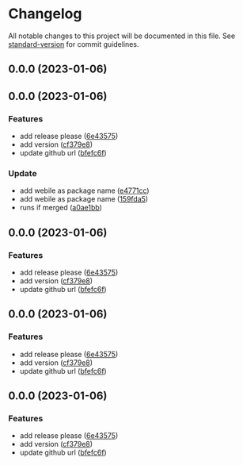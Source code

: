 # Changelog

All notable changes to this project will be documented in this file. See [standard-version](https://github.com/conventional-changelog/standard-version) for commit guidelines.

## 0.0.0 (2023-01-06)

## 0.0.0 (2023-01-06)


### Features

* add release please ([6e43575](https://github.com/mokkapps/changelog-generator-demo/commits/6e43575ed81e6c4b3a153a103b5b48c90861e1ba))
* add version ([cf379e8](https://github.com/mokkapps/changelog-generator-demo/commits/cf379e87a2ae1055914906cba6eb4726d0338aeb))
* update github url ([bfefc6f](https://github.com/mokkapps/changelog-generator-demo/commits/bfefc6f235111c0352d9dbc883e612c45578fac7))


### Update

* add webile as package name ([e4771cc](https://github.com/mokkapps/changelog-generator-demo/commits/e4771ccecd7d9eb32ddf945260defc5fc72ee153))
* add webile as package name ([159fda5](https://github.com/mokkapps/changelog-generator-demo/commits/159fda5318e65227043f8bc469285ecc91bbdee2))
* runs if merged ([a0ae1bb](https://github.com/mokkapps/changelog-generator-demo/commits/a0ae1bb1103bd1d595d6b866ecbade03d9394fba))

## 0.0.0 (2023-01-06)


### Features

* add release please ([6e43575](https://github.com/mokkapps/changelog-generator-demo/commits/6e43575ed81e6c4b3a153a103b5b48c90861e1ba))
* add version ([cf379e8](https://github.com/mokkapps/changelog-generator-demo/commits/cf379e87a2ae1055914906cba6eb4726d0338aeb))
* update github url ([bfefc6f](https://github.com/mokkapps/changelog-generator-demo/commits/bfefc6f235111c0352d9dbc883e612c45578fac7))

## 0.0.0 (2023-01-06)


### Features

* add release please ([6e43575](https://github.com/mokkapps/changelog-generator-demo/commits/6e43575ed81e6c4b3a153a103b5b48c90861e1ba))
* add version ([cf379e8](https://github.com/mokkapps/changelog-generator-demo/commits/cf379e87a2ae1055914906cba6eb4726d0338aeb))
* update github url ([bfefc6f](https://github.com/mokkapps/changelog-generator-demo/commits/bfefc6f235111c0352d9dbc883e612c45578fac7))

## 0.0.0 (2023-01-06)


### Features

* add release please ([6e43575](https://github.com/mokkapps/changelog-generator-demo/commits/6e43575ed81e6c4b3a153a103b5b48c90861e1ba))
* add version ([cf379e8](https://github.com/mokkapps/changelog-generator-demo/commits/cf379e87a2ae1055914906cba6eb4726d0338aeb))
* update github url ([bfefc6f](https://github.com/mokkapps/changelog-generator-demo/commits/bfefc6f235111c0352d9dbc883e612c45578fac7))
